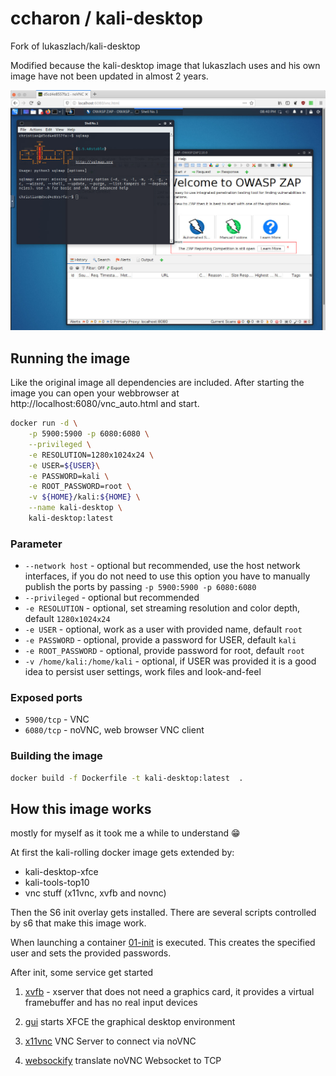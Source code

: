 # ccharon / kali-desktop
Fork of lukaszlach/kali-desktop

Modified because the kali-desktop image that lukaszlach uses and his own image have not been updated in almost 2 years.

![Kali Desktop](./docs/kali-desktop.png)

## Running the image
Like the original image all dependencies are included. After starting the image you can open your webbrowser at http://localhost:6080/vnc_auto.html and start.

```bash
docker run -d \
    -p 5900:5900 -p 6080:6080 \
    --privileged \
    -e RESOLUTION=1280x1024x24 \
    -e USER=${USER}\
    -e PASSWORD=kali \
    -e ROOT_PASSWORD=root \
    -v ${HOME}/kali:${HOME} \
    --name kali-desktop \
    kali-desktop:latest
```

### Parameter
* `--network host` - optional but recommended, use the host network interfaces, if you do not need to use this option you have to manually publish the ports by passing `-p 5900:5900 -p 6080:6080`
* `--privileged` - optional but recommended
* `-e RESOLUTION` - optional, set streaming resolution and color depth, default `1280x1024x24`
* `-e USER` - optional, work as a user with provided name, default `root`
* `-e PASSWORD` - optional, provide a password for USER, default `kali`
* `-e ROOT_PASSWORD` - optional, provide password for root, default `root`
* `-v /home/kali:/home/kali` - optional, if USER was provided it is a good idea to persist user settings, work files and look-and-feel

### Exposed ports

* `5900/tcp` - VNC
* `6080/tcp` - noVNC, web browser VNC client

### Building the image
```bash
docker build -f Dockerfile -t kali-desktop:latest  .
```

## How this image works
mostly for myself as it took me a while to understand 😁

At first the kali-rolling docker image gets extended by:
- kali-desktop-xfce
- kali-tools-top10
- vnc stuff (x11vnc, xvfb and novnc)

Then the S6 init overlay gets installed. There are several scripts controlled by s6 that make this image work.

When launching a container [01-init](./etc/cont-init.d/01-init) is executed. This creates the specified user and sets the provided passwords.

After init, some service get started
1. [xvfb](./etc/services.d/xvfb/run) - xserver that does not need a graphics card, it provides a virtual framebuffer and has no real input devices

2. [gui](./etc/services.d/gui/run) starts XFCE the graphical desktop environment

3. [x11vnc](./etc/services.d/x11vnc/run) VNC Server to connect via noVNC

4. [websockify](./etc/services.d/websockify/run) translate noVNC Websocket to TCP


